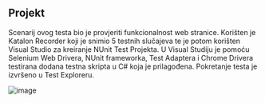 

## Projekt

Scenarij ovog testa bio je provjeriti funkcionalnost web stranice. Korišten je Katalon Recorder koji je snimio 5 testnih slučajeva te je potom korišten Visual Studio za kreiranje NUnit Test Projekta. U Visual Studiju je pomoću Selenium Web Drivera, NUnit frameworka, Test Adaptera i Chrome Drivera testirana dodana testna skripta u C# koja je prilagođena. Pokretanje testa je izvršeno u Test Exploreru.


![image](https://user-images.githubusercontent.com/93642039/176233972-d508612b-a1ff-4be8-be51-3b60f908b955.png)
